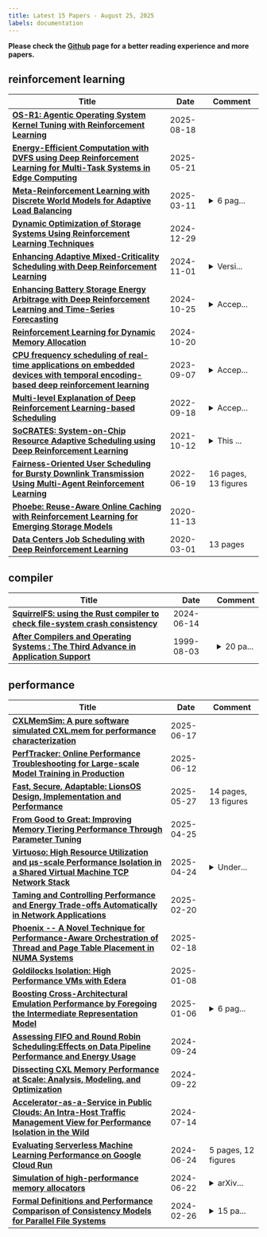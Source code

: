 ```yaml
---
title: Latest 15 Papers - August 25, 2025
labels: documentation
---
```

**Please check the [Github](https://github.com/zezhishao/MTS_Daily_ArXiv) page for a better reading experience and more papers.**

## reinforcement learning
| **Title** | **Date** | **Comment** |
| --- | --- | --- |
| **[OS-R1: Agentic Operating System Kernel Tuning with Reinforcement Learning](http://arxiv.org/abs/2508.12551v1)** | 2025-08-18 |  |
| **[Energy-Efficient Computation with DVFS using Deep Reinforcement Learning for Multi-Task Systems in Edge Computing](http://arxiv.org/abs/2409.19434v3)** | 2025-05-21 |  |
| **[Meta-Reinforcement Learning with Discrete World Models for Adaptive Load Balancing](http://arxiv.org/abs/2503.08872v1)** | 2025-03-11 | <details><summary>6 pag...</summary><p>6 pages, 1 figure, to be published in ACMSE 2025</p></details> |
| **[Dynamic Optimization of Storage Systems Using Reinforcement Learning Techniques](http://arxiv.org/abs/2501.00068v1)** | 2024-12-29 |  |
| **[Enhancing Adaptive Mixed-Criticality Scheduling with Deep Reinforcement Learning](http://arxiv.org/abs/2411.00572v1)** | 2024-11-01 | <details><summary>Versi...</summary><p>Version submitted to RTNS 2024, on 17/08/2024 (with some typos fixed)</p></details> |
| **[Enhancing Battery Storage Energy Arbitrage with Deep Reinforcement Learning and Time-Series Forecasting](http://arxiv.org/abs/2410.20005v1)** | 2024-10-25 | <details><summary>Accep...</summary><p>Accepted for publication at the 18th ASME International Conference on Energy Sustainability</p></details> |
| **[Reinforcement Learning for Dynamic Memory Allocation](http://arxiv.org/abs/2410.15492v1)** | 2024-10-20 |  |
| **[CPU frequency scheduling of real-time applications on embedded devices with temporal encoding-based deep reinforcement learning](http://arxiv.org/abs/2309.03779v1)** | 2023-09-07 | <details><summary>Accep...</summary><p>Accepted to Journal of Systems Architecture</p></details> |
| **[Multi-level Explanation of Deep Reinforcement Learning-based Scheduling](http://arxiv.org/abs/2209.09645v1)** | 2022-09-18 | <details><summary>Accep...</summary><p>Accepted in the MLSys'22 Workshop on Cloud Intelligence / AIOps</p></details> |
| **[SoCRATES: System-on-Chip Resource Adaptive Scheduling using Deep Reinforcement Learning](http://arxiv.org/abs/2104.14354v3)** | 2021-10-12 | <details><summary>This ...</summary><p>This paper has been accepted for publication by 20th IEEE International Conference on Machine Learning and Applications (ICMLA 2021). The copyright is with the IEEE</p></details> |
| **[Fairness-Oriented User Scheduling for Bursty Downlink Transmission Using Multi-Agent Reinforcement Learning](http://arxiv.org/abs/2012.15081v14)** | 2022-06-19 | 16 pages, 13 figures |
| **[Phoebe: Reuse-Aware Online Caching with Reinforcement Learning for Emerging Storage Models](http://arxiv.org/abs/2011.07160v1)** | 2020-11-13 |  |
| **[Data Centers Job Scheduling with Deep Reinforcement Learning](http://arxiv.org/abs/1909.07820v2)** | 2020-03-01 | 13 pages |

## compiler
| **Title** | **Date** | **Comment** |
| --- | --- | --- |
| **[SquirrelFS: using the Rust compiler to check file-system crash consistency](http://arxiv.org/abs/2406.09649v1)** | 2024-06-14 |  |
| **[After Compilers and Operating Systems : The Third Advance in Application Support](http://arxiv.org/abs/cs/9908002v1)** | 1999-08-03 | <details><summary>20 pa...</summary><p>20 pages including 13 figures of diagrams and code examples. Based on invited seminars held in May-July 1999 at IBM, Caltech and elsewhere. For further information see http://www.tsia.org</p></details> |

## performance
| **Title** | **Date** | **Comment** |
| --- | --- | --- |
| **[CXLMemSim: A pure software simulated CXL.mem for performance characterization](http://arxiv.org/abs/2303.06153v2)** | 2025-06-17 |  |
| **[PerfTracker: Online Performance Troubleshooting for Large-scale Model Training in Production](http://arxiv.org/abs/2506.08528v3)** | 2025-06-12 |  |
| **[Fast, Secure, Adaptable: LionsOS Design, Implementation and Performance](http://arxiv.org/abs/2501.06234v2)** | 2025-05-27 | 14 pages, 13 figures |
| **[From Good to Great: Improving Memory Tiering Performance Through Parameter Tuning](http://arxiv.org/abs/2504.18714v1)** | 2025-04-25 |  |
| **[Virtuoso: High Resource Utilization and μs-scale Performance Isolation in a Shared Virtual Machine TCP Network Stack](http://arxiv.org/abs/2309.14016v4)** | 2025-04-24 | <details><summary>Under...</summary><p>Under submission for conference peer review</p></details> |
| **[Taming and Controlling Performance and Energy Trade-offs Automatically in Network Applications](http://arxiv.org/abs/2502.14987v1)** | 2025-02-20 |  |
| **[Phoenix -- A Novel Technique for Performance-Aware Orchestration of Thread and Page Table Placement in NUMA Systems](http://arxiv.org/abs/2502.10923v2)** | 2025-02-18 |  |
| **[Goldilocks Isolation: High Performance VMs with Edera](http://arxiv.org/abs/2501.04580v1)** | 2025-01-08 |  |
| **[Boosting Cross-Architectural Emulation Performance by Foregoing the Intermediate Representation Model](http://arxiv.org/abs/2501.03427v1)** | 2025-01-06 | <details><summary>6 pag...</summary><p>6 pages, 6 figures. Submitted to the 5th International Conference on Electrical, Computer and Energy Technologies</p></details> |
| **[Assessing FIFO and Round Robin Scheduling:Effects on Data Pipeline Performance and Energy Usage](http://arxiv.org/abs/2409.15704v1)** | 2024-09-24 |  |
| **[Dissecting CXL Memory Performance at Scale: Analysis, Modeling, and Optimization](http://arxiv.org/abs/2409.14317v1)** | 2024-09-22 |  |
| **[Accelerator-as-a-Service in Public Clouds: An Intra-Host Traffic Management View for Performance Isolation in the Wild](http://arxiv.org/abs/2407.10098v1)** | 2024-07-14 |  |
| **[Evaluating Serverless Machine Learning Performance on Google Cloud Run](http://arxiv.org/abs/2406.16250v1)** | 2024-06-24 | 5 pages, 12 figures |
| **[Simulation of high-performance memory allocators](http://arxiv.org/abs/2406.15776v1)** | 2024-06-22 | <details><summary>arXiv...</summary><p>arXiv admin note: substantial text overlap with arXiv:2403.04414</p></details> |
| **[Formal Definitions and Performance Comparison of Consistency Models for Parallel File Systems](http://arxiv.org/abs/2402.14105v2)** | 2024-02-26 | <details><summary>15 pa...</summary><p>15 pages. Submitted to IEEE TPDS</p></details> |

